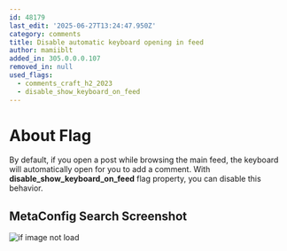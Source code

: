 ```yaml
---
id: 48179
last_edit: '2025-06-27T13:24:47.950Z'
category: comments
title: Disable automatic keyboard opening in feed
author: mamiiblt
added_in: 305.0.0.0.107
removed_in: null
used_flags:
  - comments_craft_h2_2023
  - disable_show_keyboard_on_feed
---
```


# About Flag

By default, if you open a post while browsing the main feed, the keyboard will automatically open for you to add a comment. With **disable_show_keyboard_on_feed** flag property, you can disable this behavior.

## MetaConfig Search Screenshot

![if image not load](Screenshot_2025-06-27-16-20-06-927_com.instafel.android-edit.jpg)